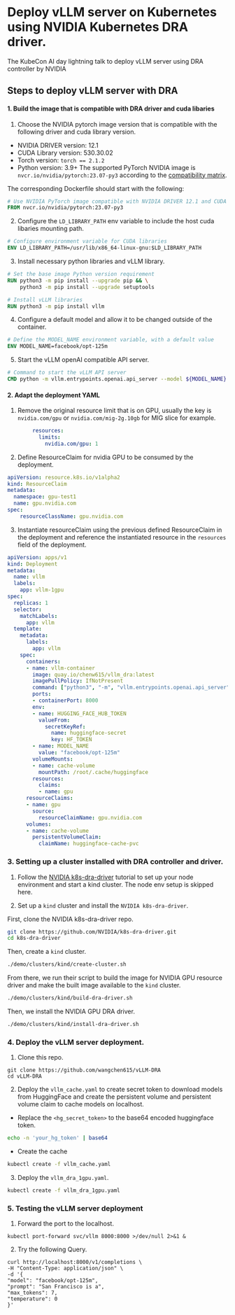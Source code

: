 # Deploy vLLM server on Kubernetes using NVIDIA Kubernetes DRA driver.
The KubeCon AI day lightning talk to deploy vLLM server using DRA controller by NVIDIA

## Steps to deploy vLLM server with DRA

#### 1. Build the image that is compatible with DRA driver and cuda libaries
1. Choose the NVIDIA pytorch image version that is compatible with the following driver and cuda library version.
- NVIDIA DRIVER version: 12.1
- CUDA Library version: 530.30.02
- Torch version: `torch == 2.1.2`
- Python version: 3.9+
The supported PyTorch NVIDIA image is `nvcr.io/nvidia/pytorch:23.07-py3` according to the [compatibility matrix](https://docs.nvidia.com/deeplearning/frameworks/support-matrix/index.html).

The corresponding Dockerfile should start with the following:
```dockerfile
# Use NVIDIA PyTorch image compatible with NVIDIA DRIVER 12.1 and CUDA Library 530.30.02
FROM nvcr.io/nvidia/pytorch:23.07-py3

```


2. Configure the `LD_LIBRARY_PATH` env variable to include the host cuda libaries mounting path.
```dockerfile
# Configure environment variable for CUDA libraries
ENV LD_LIBRARY_PATH=/usr/lib/x86_64-linux-gnu:$LD_LIBRARY_PATH
```

3. Install necessary python libraries and vLLM library.
```dockerfile
# Set the base image Python version requirement
RUN python3 -m pip install --upgrade pip && \
    python3 -m pip install --upgrade setuptools

# Install vLLM libraries
RUN python3 -m pip install vllm
```

4. Configure a default model and allow it to be changed outside of the container.
```dockerfile
# Define the MODEL_NAME environment variable, with a default value
ENV MODEL_NAME=facebook/opt-125m
```

5. Start the vLLM openAI compatible API server.
```dockerfile
# Command to start the vLLM API server
CMD python -m vllm.entrypoints.openai.api_server --model ${MODEL_NAME}
```

#### 2. Adapt the deployment YAML
1. Remove the original resource limit that is on GPU, usually the key is `nvidia.com/gpu` or `nvidia.com/mig-2g.10gb` for MIG slice for example.
```yaml
        resources:
          limits:
            nvidia.com/gpu: 1
```

2. Define ResourceClaim for nvidia GPU to be consumed by the deployment.
```yaml
apiVersion: resource.k8s.io/v1alpha2
kind: ResourceClaim
metadata:
  namespace: gpu-test1
  name: gpu.nvidia.com
spec:
    resourceClassName: gpu.nvidia.com
```

3. Instantiate resourceClaim using the previous defined ResourceClaim in the deployment and reference the instantiated resource in the `resources` field of the deployment.
```yaml
apiVersion: apps/v1
kind: Deployment
metadata:
  name: vllm
  labels:
    app: vllm-1gpu
spec:
  replicas: 1
  selector:
    matchLabels:
      app: vllm
  template:
    metadata:
      labels:
        app: vllm
    spec:
      containers:
      - name: vllm-container
        image: quay.io/chenw615/vllm_dra:latest
        imagePullPolicy: IfNotPresent
        command: ["python3", "-m", "vllm.entrypoints.openai.api_server", "--model", "${MODEL_NAME}"]
        ports:
        - containerPort: 8000
        env:
        - name: HUGGING_FACE_HUB_TOKEN
          valueFrom:
            secretKeyRef:
              name: huggingface-secret
              key: HF_TOKEN
        - name: MODEL_NAME
          value: "facebook/opt-125m"
        volumeMounts:
        - name: cache-volume
          mountPath: /root/.cache/huggingface
        resources:
          claims:
          - name: gpu
      resourceClaims:
      - name: gpu
        source:
          resourceClaimName: gpu.nvidia.com
      volumes:
      - name: cache-volume
        persistentVolumeClaim:
          claimName: huggingface-cache-pvc
```

### 3. Setting up a cluster installed with DRA controller and driver.
1. Follow the [NVIDIA k8s-dra-driver](https://github.com/NVIDIA/k8s-dra-driver/tree/main) tutorial to set up your node environment and start a kind cluster. The node env setup is skipped here.

2. Set up a `kind` cluster and install the `NVIDIA k8s-dra-driver`.

First, clone the NVIDIA k8s-dra-driver repo.
```bash
git clone https://github.com/NVIDIA/k8s-dra-driver.git
cd k8s-dra-driver
```

Then, create a `kind` cluster.
```bash
./demo/clusters/kind/create-cluster.sh
```

From there, we run their script to build the image for NVIDIA GPU resource driver and make the built image available to the `kind` cluster.
```bash
./demo/clusters/kind/build-dra-driver.sh
```

Then, we install the NVIDIA GPU DRA driver.
```bash
./demo/clusters/kind/install-dra-driver.sh
```

### 4. Deploy the vLLM server deployment.
1. Clone this repo.
```
git clone https://github.com/wangchen615/vLLM-DRA
cd vLLM-DRA
```

2. Deploy the `vllm_cache.yaml` to create secret token to download models from HuggingFace and create the persistent volume and persistent volume claim to cache models on localhost.

- Replace the `<hg_secret_token>` to the base64 encoded huggingface token.
```bash
echo -n 'your_hg_token' | base64
```

- Create the cache
```bash
kubectl create -f vllm_cache.yaml
```

3. Deploy the `vllm_dra_1gpu.yaml`.
```bash
kubectl create -f vllm_dra_1gpu.yaml
```

### 5. Testing the vLLM server deployment
1. Forward the port to the localhost.
```
kubectl port-forward svc/vllm 8000:8000 >/dev/null 2>&1 &
```

2. Try the following Query.
```
curl http://localhost:8000/v1/completions \
-H "Content-Type: application/json" \
-d '{
"model": "facebook/opt-125m",
"prompt": "San Francisco is a",
"max_tokens": 7,
"temperature": 0
}'
```
